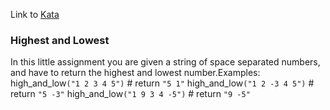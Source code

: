 Link to [Kata](https://www.codewars.com/kata/554b4ac871d6813a03000035)

### Highest and Lowest<kyu7>

In this little assignment you are given a string of space separated numbers, and have to return the highest and lowest number.Examples:
high_and_low`("1 2 3 4 5")`  # return `"5 1"`
high_and_low`("1 2 -3 4 5")` # return `"5 -3"`
high_and_low`("1 9 3 4 -5")` # return `"9 -5"`